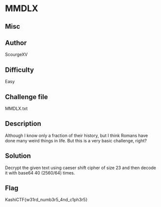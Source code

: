 # MMDLX

## Misc

## Author 
ScourgeXV

## Difficulty 
Easy

## Challenge file 
MMDLX.txt

## Description
Although I know only a fraction of their history, but I think Romans have done many weird things in life. But this is a very basic challenge, right?

## Solution
Decrypt the given text using caeser shift cipher of size 23 and then decode it with base64 40 (2560/64) times.

## Flag
KashiCTF{w31rd_numb3r5_4nd_c1ph3r5}
